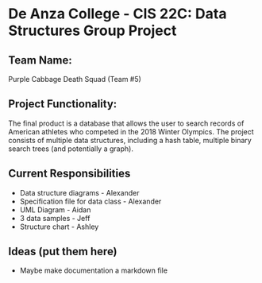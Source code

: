 # De Anza College - CIS 22C: Data Structures Group Project

## Team Name:
Purple Cabbage Death Squad (Team #5)

## Project Functionality:
The final product is a database that allows the user to search records of American athletes who competed in the 2018 Winter Olympics. The project consists of multiple data structures, including a hash table, multiple binary search trees (and potentially a graph).

## Current Responsibilities
* Data structure diagrams - Alexander
* Specification file for data class - Alexander
* UML Diagram - Aidan
* 3 data samples - Jeff
* Structure chart - Ashley

## Ideas (put them here)
* Maybe make documentation a markdown file
